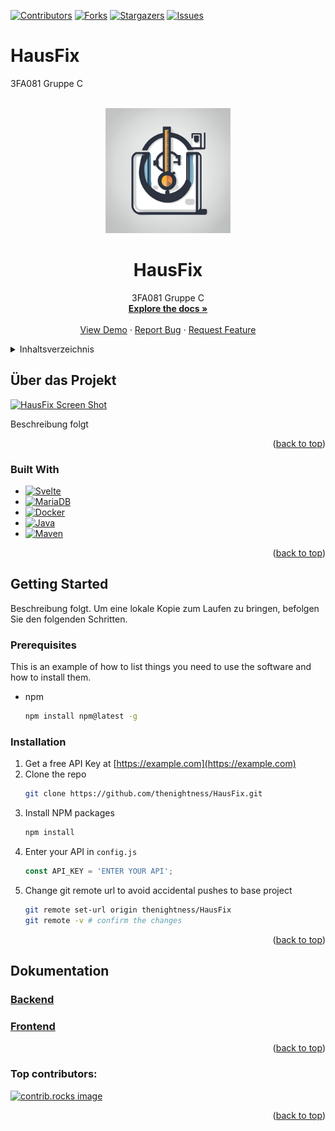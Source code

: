 
<a id="readme-top"></a>

[![Contributors][contributors-shield]][contributors-url]
[![Forks][forks-shield]][forks-url]
[![Stargazers][stars-shield]][stars-url]
[![Issues][issues-shield]][issues-url]
# HausFix
3FA081 Gruppe C

<!-- PROJECT LOGO -->

<br />
<div align="center">
  <a href="https://github.com/thenightness/HausFix">
    <img src="backend/src/images/logo.png" alt="Logo" width="200" height="200">
  </a>
<h1 align="center">HausFix</h1>

  <p align="center">
    3FA081 Gruppe C
    <br />
    <a href="https://github.com/thenightness/HausFix"><strong>Explore the docs »</strong></a>
    <br />
    <br />
    <a href="https://github.com/thenightness/HausFix">View Demo</a>
    &middot;
    <a href="https://github.com/thenightness/HausFix/issues/new?labels=bug&template=bug-report---.md">Report Bug</a>
    &middot;
    <a href="https://github.com/thenightness/HausFix/issues/new?labels=enhancement&template=feature-request---.md">Request Feature</a>
  </p>
</div>



<!-- INHALTSVERZEICHNIS -->
<details>
  <summary>Inhaltsverzeichnis</summary>
  <ol>
    <li>
      <a href="#ueber-das-Projekt">Über das Projekt</a>
      <ul>
        <li><a href="#built-with">Built With</a></li>
      </ul>
    </li>
    <li>
      <a href="#getting-started">Getting Started</a>
      <ul>
        <li><a href="#prerequisites">Prerequisites</a></li>
        <li><a href="#installation">Installation</a></li>
      </ul>
    </li>
    <li><a href="#usage">Usage</a></li>
    <li><a href="#roadmap">Roadmap</a></li>
    <li><a href="#contributing">Contributing</a></li>
    <li><a href="#license">License</a></li>
    <li><a href="#contact">Contact</a></li>
    <li><a href="#acknowledgments">Acknowledgments</a></li>
  </ol>
</details>



<!-- ÜBER DAS PROJEKT -->
## Über das Projekt

[![HausFix Screen Shot][hausfix-screenshot]](https://example.com)

Beschreibung folgt

<p align="right">(<a href="#readme-top">back to top</a>)</p>



### Built With

* [![Svelte][Svelte.dev]][Svelte-url]
* [![MariaDB][mariadb.org]][mariadb-url]
* [![Docker][Docker.com]][Docker-url]
* [![Java][Java.com]][Java-url]
* [![Maven][Maven.Apache.org]][Maven-url]

<p align="right">(<a href="#readme-top">back to top</a>)</p>



<!-- GETTING STARTED -->
## Getting Started

Beschreibung folgt.
Um eine lokale Kopie zum Laufen zu bringen, befolgen Sie den folgenden Schritten.

### Prerequisites

This is an example of how to list things you need to use the software and how to install them.
* npm
  ```sh
  npm install npm@latest -g
  ```

### Installation

1. Get a free API Key at [https://example.com](https://example.com)
2. Clone the repo
   ```sh
   git clone https://github.com/thenightness/HausFix.git
   ```
3. Install NPM packages
   ```sh
   npm install
   ```
4. Enter your API in `config.js`
   ```js
   const API_KEY = 'ENTER YOUR API';
   ```
5. Change git remote url to avoid accidental pushes to base project
   ```sh
   git remote set-url origin thenightness/HausFix
   git remote -v # confirm the changes
   ```

<p align="right">(<a href="#readme-top">back to top</a>)</p>

<!-- USAGE EXAMPLES -->
## Dokumentation
### [Backend](backend/README.md)
### [Frontend](frontend/README.md)

<p align="right">(<a href="#readme-top">back to top</a>)</p>


### Top contributors:

<a href="https://github.com/thenightness/HausFix/graphs/contributors">
  <img src="https://contrib.rocks/image?repo=thenightness/HausFix" alt="contrib.rocks image" />
</a>

<p align="right">(<a href="#readme-top">back to top</a>)</p>



<!-- MARKDOWN LINKS & IMAGES -->
<!-- https://www.markdownguide.org/basic-syntax/#reference-style-links -->
[contributors-shield]: https://img.shields.io/github/contributors/thenightness/HausFix.svg?style=for-the-badge
[contributors-url]: https://github.com/thenightness/HausFix/graphs/contributors
[forks-shield]: https://img.shields.io/github/forks/thenightness/HausFix.svg?style=for-the-badge
[forks-url]: https://github.com/thenightness/HausFix/network/members
[stars-shield]: https://img.shields.io/github/stars/thenightness/HausFix.svg?style=for-the-badge
[stars-url]: https://github.com/thenightness/HausFix/stargazers
[issues-shield]: https://img.shields.io/github/issues/thenightness/HausFix.svg?style=for-the-badge
[issues-url]: https://github.com/thenightness/HausFix/issues
[hausfix-screenshot]: images/screenshot.png
[Svelte.dev]: https://img.shields.io/badge/Svelte-4A4A55?logo=svelte&logoColor=FF3E00
[Svelte-url]: https://svelte.dev/
[Mariadb.org]: https://img.shields.io/badge/MariaDB-C0765A?logo=mariadb&logoColor=white
[Mariadb-url]: https://mariadb.org/
[Docker.com]: https://img.shields.io/badge/Docker-328EEF?logo=docker&logoColor=white
[Docker-url]: https://www.docker.com/
[Java.com]: https://img.shields.io/badge/Java-ea2f30?logoColor=white
[Java-url]: https://www.java.com/de/
[Maven.Apache.org]: https://img.shields.io/badge/Maven-C7203E?logo=apachemaven&logoColor=white
[Maven-url]: https://maven.apache.org/